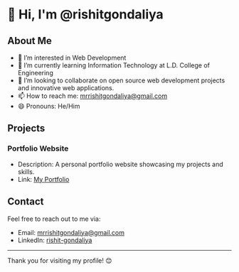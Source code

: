 # 👋 Hi, I'm @rishitgondaliya

## About Me

- 👀 I’m interested in Web Development
- 🌱 I’m currently learning Information Technology at L.D. College of Engineering
- 💞️ I’m looking to collaborate on open source web development projects and innovative web applications.
- 📫 How to reach me: mrrishitgondaliya@gmail.com
- 😄 Pronouns: He/Him


## Projects

### Portfolio Website
- Description: A personal portfolio website showcasing my projects and skills.
- Link: [My Portfolio](https://rishitgondaliya.netlify.app/)

## Contact

Feel free to reach out to me via:
- Email: mrrishitgondaliya@gmail.com
- LinkedIn: [rishit-gondaliya](https://www.linkedin.com/in/rishit-gondaliya-1b0b20250)

---

Thank you for visiting my profile! 😊
